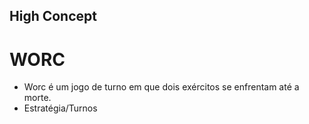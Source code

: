 ## High Concept
# WORC

* Worc é um jogo de turno em que dois exércitos se enfrentam até a morte.
* Estratégia/Turnos


